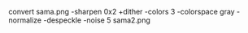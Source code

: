 convert sama.png -sharpen 0x2 +dither -colors 3 -colorspace gray -normalize -despeckle -noise 5 sama2.png